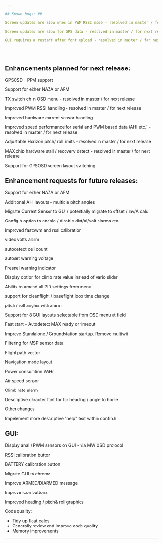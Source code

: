 ```yaml
---

## Known bugs: ##

Screen updates are slow when in PWM RSSI mode - resolved in master / for next release

Screen updates are slow for GPS data - resolved in master / for next release

GUI requires a restart after font upload - resolved in master / for next release


---
```


## Enhancements planned for next  release: ##

GPSOSD - PPM support

Support for either NAZA or APM

TX switch ch in OSD menu - resolved in master / for next release

Improved PWM RSSI handling - resolved in master / for next release

Improved hardware current sensor handling

Improved speed performance for serial and PWM based data (AHI etc.) - resolved in master / for next release

Adjustable Horizon pitch/ roll limits - resolved in master / for next release

MAX chip hardware stall / recovery detect - resolved in master / for next release

Support for GPSOSD screen layout switching


## Enhancement requests for future releases: ##

Support for either NAZA or APM

Additional AHI layouts - multiple pitch angles

Migrate Current Sensor to GUI / potentially migrate to offset / mv/A calc 

Config.h option to enable / disable dist/al/volt alarms etc.

Improved fastpwm and rssi calibration

video volts alarm

autodetect cell count

autoset warning voltage

Fresnel warning indicator

Display option for climb rate value instead of vario slider

Ability to amend all PID settings from menu

support for cleanflight / baseflight loop time change

pitch / roll angles with alarm

Support for 8 GUI layouts selectable from OSD menu at field

Fast start - Autodetect MAX ready or timeout

Improve Standalone / Groundstation startup. Remove multiwii

Filtering for MSP sensor data

Flight path vector

Navigation mode layout

Power consumtion W/Hr 

Air speed sensor

Climb rate alarm

Descriptive chracter font for for heading / angle to home


Other changes

Impelement more descriptive "help" text within confih.h


## GUI: ##

Display anal / PWM sensors on GUI - via MW OSD protocol

RSSI calibration button

BATTERY calibration button

Migrate GUI to chrome

Improve ARMED/DIARMED message

Improve icon buttons

Improved heading / pitch& roll graphics 


Code quality:

 - Tidy up float calcs
 - Generally review and improve code quality
 - Memory improvements
 
---
 








